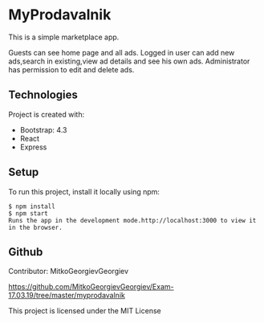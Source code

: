 # MyProdavalnik 

This is a simple marketplace app.

Guests can see home page and all ads.
Logged in user can add new ads,search in existing,view ad details and see his own ads.
Administrator has permission to edit and delete ads.

## Technologies
Project is created with:
* Bootstrap: 4.3
* React 
* Express 

## Setup
To run this project, install it locally using npm:

```
$ npm install
$ npm start 
Runs the app in the development mode.http://localhost:3000 to view it in the browser.
```

## Github

Contributor: MitkoGeorgievGeorgiev

https://github.com/MitkoGeorgievGeorgiev/Exam-17.03.19/tree/master/myprodavalnik

This project is licensed under the MIT License 



